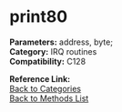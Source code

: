 # print80

**Parameters:** address, byte;  
**Category:** IRQ routines  
**Compatibility:** C128  

**Reference Link:**  
[Back to Categories](../categories/irq_routines.md)  
[Back to Methods List](../../SUMMARY.md)
